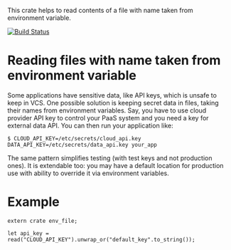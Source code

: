 This crate helps to read contents of a file with name taken from environment variable.

[![Build Status](https://travis-ci.org/serejkus/env_file.svg?branch=master)](https://travis-ci.org/serejkus/env_file)

# Reading files with name taken from environment variable

Some applications have sensitive data, like API keys, which is unsafe to keep in VCS. One
possible solution is keeping secret data in files, taking their names from environment
variables. Say, you have to use cloud provider API key to control your PaaS system and you need
a key for external data API. You can then run your application like:

```
$ CLOUD_API_KEY=/etc/secrets/cloud_api.key DATA_API_KEY=/etc/secrets/data_api.key your_app
```

The same pattern simplifies testing (with test keys and not production ones). It is extendable
too: you may have a default location for production use with ability to override it via
environment variables.

# Example

```(rust)
extern crate env_file;

let api_key = read("CLOUD_API_KEY").unwrap_or("default_key".to_string());
```
